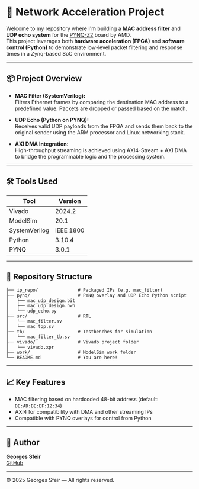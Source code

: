 # 🚀 Network Acceleration Project

Welcome to my repository where I'm building a **MAC address filter** and **UDP echo system** for the [PYNQ-Z2](https://www.pynq.io/board.html) board by AMD.  
This project leverages both **hardware acceleration (FPGA)** and **software control (Python)** to demonstrate low-level packet filtering and response times in a Zynq-based SoC environment.

---

## 📦 Project Overview

- **MAC Filter (SystemVerilog):**  
  Filters Ethernet frames by comparing the destination MAC address to a predefined value. Packets are dropped or passed based on the match.

- **UDP Echo (Python on PYNQ):**  
  Receives valid UDP payloads from the FPGA and sends them back to the original sender using the ARM processor and Linux networking stack.

- **AXI DMA Integration:**  
  High-throughput streaming is achieved using AXI4-Stream + AXI DMA to bridge the programmable logic and the processing system.

---

## 🛠️ Tools Used

| Tool            | Version     |
|-----------------|-------------|
| Vivado          | 2024.2      |
| ModelSim        | 20.1        |
| SystemVerilog   | IEEE 1800   |
| Python          | 3.10.4      |
| PYNQ            | 3.0.1       |

---

## 📁 Repository Structure

```plaintext
├── ip_repo/               # Packaged IPs (e.g. mac_filter)
├── pynq/                  # PYNQ overlay and UDP Echo Python script
│   ├── mac_udp_design.bit
│   ├── mac_udp_design.hwh
│   └── udp_echo.py
├── src/                   # RTL
│   └── mac_filter.sv
│   └── mac_top.sv
├── tb/                    # Testbenches for simulation
│   └── mac_filter_tb.sv
├── vivado/                # Vivado project folder
│   └── vivado.xpr
├── work/                  # ModelSim work folder
└── README.md              # You are here!
```

---

## 📈 Key Features

- MAC filtering based on hardcoded 48-bit address (default: `DE:AD:BE:EF:12:34`)
- AXI4 for compatibility with DMA and other streaming IPs
- Compatible with PYNQ overlays for control from Python

---

## 🧵 Author

**Georges Sfeir**  
[GitHub](https://github.com/sfeirgeo)

---

© 2025 Georges Sfeir — All rights reserved.
